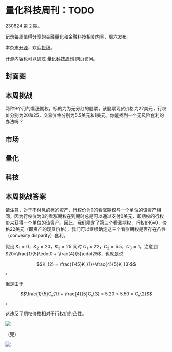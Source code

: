 # 量化科技周刊：TODO

230624 第 2 期。

记录每周值得分享的金融量化和金融科技相关内容，周六发布。

本杂志[开源](https://github.com/Midtown-Innovation/quantech-weekly.git "开源地址")，欢迎[投稿](https://github.com/Midtown-Innovation/quantech-weekly/issues "投稿")。

开源内容也可以通过 [量化科技周刊](https://midtown.gitbook.io/quantech-weekly "量化科技周刊") 网页访问。

## 封面图

## 本周挑战

两种9个月的看涨期权，标的为为无分红的股票，该股票现货价格为22美元，行权价分别为20和25，交易价格分别为5.5美元和1美元。你能找到一个无风险套利的办法吗？

## 市场

## 量化

## 科技

## 本周挑战答案

请注意，对于不付息的标的资产，行权价为0的看涨期权与一个单位的该资产相同，因为行权价为0的看涨期权在到期时总是可以通过支付0美元，即期权的行权价来获得一个单位的该资产。因此，我们隐含了第三个看涨期权，行权价K=0，价格22美元（即资产的现货价格），我们可以继续确定这三个看涨期权是否存在凸性（convexity disparity）套利。

假设 $K_{1}=0$，$K_{2}=20$，$K_{3}=25$ 同时 $C_{1}=22$，$C_{2}=5.5$，$C_{3}=1$。注意到 $20=\frac{1}{5}\cdot0 + \frac{4}{5}\cdot25$，也就是说

$$K_{2} = \frac{1}{5}K_{1}+\frac{4}{5}K_{3}$$。

但是由于

$$\frac{1}{5}C_{1} + \frac{4}{5}C_{3} = 5.20 < 5.50 = C_{2}$$，

这违反了期权价格相对于行权价的凸性。

![](https://mirror.xyz/_next/image?url=https%3A%2F%2Fimages.mirror-media.xyz%2Fpublication-images%2FHQH2RwQ0QdDxD3n16EwC_.png&w=3840&q=75)


（完）

![](https://raw.githubusercontent.com/Midtown-Innovation/quantech-weekly/main/resource/wechat.png)


